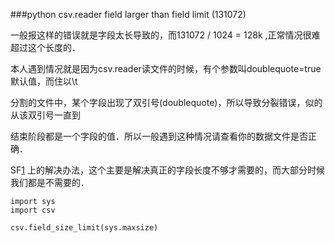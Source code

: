 ###python csv.reader field larger than field limit (131072)

一般报这样的错误就是字段太长导致的，而131072 / 1024 = 128k ,正常情况很难超过这个长度的．

本人遇到情况就是因为csv.reader读文件的时候，有个参数叫doublequote=true默认值，而住以\t

分割的文件中，某个字段出现了双引号(doublequote)，所以导致分裂错误，似的从该双引号一直到

结束阶段都是一个字段的值．所以一般遇到这种情况请查看你的数据文件是否正确．

SF[1] 上的解决办法，这个主要是解决真正的字段长度不够才需要的，而大部分时候我们都是不需要的．
```stackoverflow
import sys
import csv

csv.field_size_limit(sys.maxsize)
```

[1]: http://stackoverflow.com/questions/15063936/csv-error-field-larger-than-field-limit-131072

